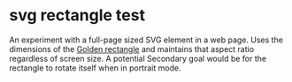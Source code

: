 # svg rectangle test

An experiment with a full-page sized SVG element in a web page.  Uses
the dimensions of the
[Golden rectangle](https://en.wikipedia.org/wiki/Golden_rectangle)
and maintains that aspect ratio regardless of screen size.  A
potential Secondary goal would be for the rectangle to rotate itself
when in portrait mode.